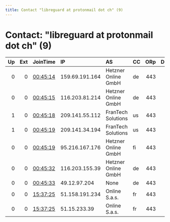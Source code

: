 ```yaml
---
title: Contact "libreguard at protonmail dot ch" (9)
---
```


# Contact: "libreguard at protonmail dot ch" (9)

|   Up |   Ext | JoinTime                                                                                            | IP             | AS                  | CC   |   ORp |   Dirp | OS    | Version   | Nickname   |   eFamMembers |
|-----:|------:|:----------------------------------------------------------------------------------------------------|:---------------|:--------------------|:-----|------:|-------:|:------|:----------|:-----------|--------------:|
|    0 |     0 | [00:45:14](https://metrics.torproject.org/rs.html#details/311F14921C4F8A18941E3692CCF23B755DD2D6AE) | 159.69.191.164 | Hetzner Online GmbH | de   |   443 |     80 | Linux | 0.4.3.5   | x04de      |            42 |
|    0 |     0 | [00:45:15](https://metrics.torproject.org/rs.html#details/F7268C0B43A22AE16293705DA01CDAB3AB00B78E) | 116.203.81.214 | Hetzner Online GmbH | de   |   443 |     80 | Linux | 0.4.3.5   | x03de      |            42 |
|    1 |     0 | [00:45:18](https://metrics.torproject.org/rs.html#details/56D25756AA8A05144944F9B4CC18E03CCE672B5D) | 209.141.55.112 | FranTech Solutions  | us   |   443 |     80 | Linux | 0.4.3.5   | x20lv      |            39 |
|    1 |     0 | [00:45:19](https://metrics.torproject.org/rs.html#details/6747342D059DE7DA941C3CC8E0DDE600B48B6DE8) | 209.141.34.194 | FranTech Solutions  | us   |   443 |     80 | Linux | 0.4.3.5   | x19lv      |            39 |
|    0 |     0 | [00:45:19](https://metrics.torproject.org/rs.html#details/A99CEF311975E8B12DB45FD43CF726DEEC7CF3B0) | 95.216.167.176 | Hetzner Online GmbH | fi   |   443 |     80 | Linux | 0.4.3.5   | x02fi      |            42 |
|    0 |     0 | [00:45:32](https://metrics.torproject.org/rs.html#details/84321DE419317D461DFEDBB9C8123AF5B355E6F1) | 116.203.155.39 | Hetzner Online GmbH | de   |   443 |     80 | Linux | 0.4.3.5   | x01de      |            42 |
|    0 |     0 | [00:45:33](https://metrics.torproject.org/rs.html#details/9A4ACCE418EA36D6E05DC86C6E5524BD7CFB2C88) | 49.12.97.204   | None                | de   |   443 |     80 | Linux | 0.4.3.5   | x02de      |            42 |
|    0 |     0 | [15:37:25](https://metrics.torproject.org/rs.html#details/46B9960430272337E360D39291223F34313690B3) | 51.158.191.234 | Online S.a.s.       | fr   |   443 |     80 | Linux | 0.4.3.5   | x02am      |            40 |
|    0 |     0 | [15:37:25](https://metrics.torproject.org/rs.html#details/8D904154A05C019C1E4263A08429CFFF4CA271AB) | 51.15.233.39   | Online S.a.s.       | fr   |   443 |     80 | Linux | 0.4.3.5   | x02fr      |            40 |
